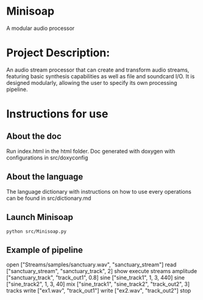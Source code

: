 # Minisoap
A modular audio processor

# Project Description: 
An audio stream processor that can create and transform audio streams,
featuring basic synthesis capabilities as well as file and soundcard I/O.
It is designed modularly, allowing the user to specify its own processing pipeline.

# Instructions for use

## About the doc
Run index.html in the html folder. Doc generated with doxygen with configurations in src/doxyconfig

## About the language
The language dictionary with instructions on how to use every operations can be found in src/dictionary.md

## Launch Minisoap
```
python src/Minisoap.py
```

## Example of pipeline
open ["Streams/samples/sanctuary.wav", "sanctuary_stream"]
read ["sanctuary_stream", "sanctuary_track", 2]
show
execute
streams
amplitude ["sanctuary_track", "track_out1", 0.8]
sine ["sine_track1", 1, 3, 440]
sine ["sine_track2", 1, 3, 40]
mix ["sine_track1", "sine_track2", "track_out2", 3]
tracks
write ["ex1.wav", "track_out1"]
write ["ex2.wav", "track_out2"]
stop
